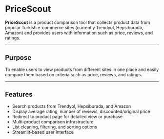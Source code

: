 # PriceScout

**PriceScout** is a product comparison tool that collects product data from popular Turkish e-commerce sites (currently Trendyol, Hepsiburada, Amazon) and provides users with information such as price, reviews, and ratings.

---

## Purpose

To enable users to view products from different sites in one place and easily compare them based on criteria such as price, reviews, and ratings.

---

## Features

- Search products from Trendyol, Hepsiburada, and Amazon  
- Display average rating, number of reviews, discounted/original price  
- Redirect to product page for detailed view or purchase  
- Multi-product comparison infrastructure  
- List cleaning, filtering, and sorting options  
- Streamlit-based user interface
